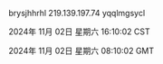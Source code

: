 brysjhhrhl 219.139.197.74 yqqlmgsycl

2024年 11月 02日 星期六 16:10:02 CST

2024年 11月 02日 星期六 08:10:02 GMT
